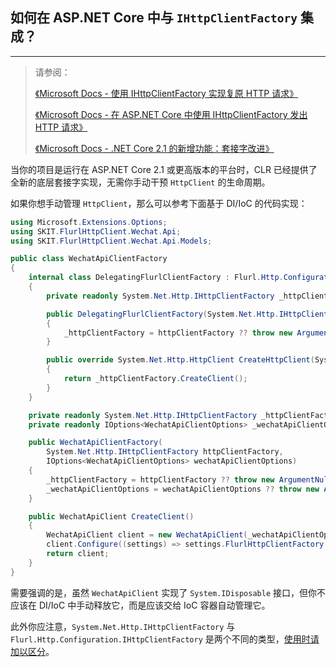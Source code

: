 ﻿## 如何在 ASP.NET Core 中与 `IHttpClientFactory` 集成？

---

> 请参阅：
>
> [《Microsoft Docs - 使用 IHttpClientFactory 实现复原 HTTP 请求》](https://docs.microsoft.com/zh-cn/dotnet/architecture/microservices/implement-resilient-applications/use-httpclientfactory-to-implement-resilient-http-requests)
>
> [《Microsoft Docs - 在 ASP.NET Core 中使用 IHttpClientFactory 发出 HTTP 请求》](https://docs.microsoft.com/zh-cn/aspnet/core/fundamentals/http-requests#httpclient-and-lifetime-management)
>
> [《Microsoft Docs - .NET Core 2.1 的新增功能：套接字改进》](https://docs.microsoft.com/zh-CN/dotnet/core/whats-new/dotnet-core-2-1#sockets-improvements)

当你的项目是运行在 ASP.NET Core 2.1 或更高版本的平台时，CLR 已经提供了全新的底层套接字实现，无需你手动干预 `HttpClient` 的生命周期。

如果你想手动管理 `HttpClient`，那么可以参考下面基于 DI/IoC 的代码实现：

```csharp
using Microsoft.Extensions.Options;
using SKIT.FlurlHttpClient.Wechat.Api;
using SKIT.FlurlHttpClient.Wechat.Api.Models;

public class WechatApiClientFactory
{
    internal class DelegatingFlurlClientFactory : Flurl.Http.Configuration.DefaultHttpClientFactory
    {
        private readonly System.Net.Http.IHttpClientFactory _httpClientFactory;

        public DelegatingFlurlClientFactory(System.Net.Http.IHttpClientFactory httpClientFactory)
        {
            _httpClientFactory = httpClientFactory ?? throw new ArgumentNullException(nameof(httpClientFactory));
        }

        public override System.Net.Http.HttpClient CreateHttpClient(System.Net.Http.HttpMessageHandler handler)
        {
            return _httpClientFactory.CreateClient();
        }
    }

    private readonly System.Net.Http.IHttpClientFactory _httpClientFactory;
    private readonly IOptions<WechatApiClientOptions> _wechatApiClientOptions;

    public WechatApiClientFactory(
        System.Net.Http.IHttpClientFactory httpClientFactory,
        IOptions<WechatApiClientOptions> wechatApiClientOptions)
    {
        _httpClientFactory = httpClientFactory ?? throw new ArgumentNullException(nameof(httpClientFactory));
        _wechatApiClientOptions = wechatApiClientOptions ?? throw new ArgumentNullException(nameof(wechatApiClientOptions));
    }

    public WechatApiClient CreateClient()
    {
        WechatApiClient client = new WechatApiClient(_wechatApiClientOptions.Value);
        client.Configure((settings) => settings.FlurlHttpClientFactory = new DelegatingFlurlClientFactory(_httpClientFactory));
        return client;
    }
}
```

需要强调的是，虽然 `WechatApiClient` 实现了 `System.IDisposable` 接口，但你不应该在 DI/IoC 中手动释放它，而是应该交给 IoC 容器自动管理它。

此外你应注意，`System.Net.Http.IHttpClientFactory` 与 `Flurl.Http.Configuration.IHttpClientFactory` 是两个不同的类型，[使用时请加以区分](https://flurl.dev/docs/configuration/#httpclientfactory)。
